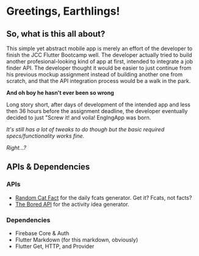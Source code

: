 # Greetings, Earthlings!

## So, what is this all about?

This simple yet abstract mobile app is merely an effort of the developer to finish the JCC Flutter Bootcamp well. The developer actually tried to build another profesional-looking kind of app at first, intended to integrate a job finder API. The developer thought it would be easier to just continue from his previous mockup assignment instead of building another one from scratch, and that the API integration process would be a walk in the park.

**And oh boy he hasn't ever been so wrong**

Long story short, after days of development of the intended app and less then 36 hours before the assignment deadline, the developer eventually decided to just "Screw it! and voila! EngIngApp was born.

*It's still has a lot of tweaks to do though but the basic required specs/functionality works fine.*

*Right...?*

## APIs & Dependencies

### APIs

- [Random Cat Fact](https://catfact.ninja/fact) for the daily fcats generator. Get it? Fcats, not facts?
- [The Bored API](https://www.boredapi.com/) for the activity idea generator.

### Dependencies

- Firebase Core & Auth
- Flutter Markdown (for this markdown, obviously)
- Flutter Get, HTTP, and Provider

